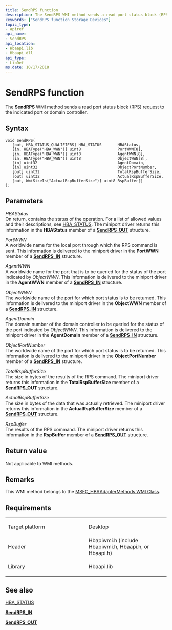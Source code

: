 ```yaml
---
title: SendRPS function
description: The SendRPS WMI method sends a read port status block (RPS) request to the indicated port or domain controller.
keywords: ["SendRPS function Storage Devices"]
topic_type:
- apiref
api_name:
- SendRPS
api_location:
- Hbaapi.lib
- Hbaapi.dll
api_type:
- LibDef
ms.date: 10/17/2018
---
```


# SendRPS function


The **SendRPS** WMI method sends a read port status block (RPS) request to the indicated port or domain controller.

## Syntax

```ManagedCPlusPlus
void SendRPS(
   [out, HBA_STATUS_QUALIFIERS] HBA_STATUS       HBAStatus,
   [in, HBAType("HBA_WWN")] uint8                PortWWN[8],
   [in, HBAType("HBA_WWN")] uint8                AgentWWN[8],
   [in, HBAType("HBA_WWN")] uint8                ObjectWWN[8],
   [in] uint32                                   AgentDomain,
   [in] uint32                                   ObjectPortNumber,
   [out] uint32                                  TotalRspBufferSize,
   [out] uint32                                  ActualRspBufferSize,
   [out, WmiSizeIs("ActualRspBufferSize")] uint8 RspBuffer[]
);
```

## Parameters

*HBAStatus*   
On return, contains the status of the operation. For a list of allowed values and their descriptions, see [HBA\_STATUS](hba-status.md). The miniport driver returns this information in the **HBAStatus** member of a [**SendRPS\_OUT**](/windows-hardware/drivers/ddi/hbapiwmi/ns-hbapiwmi-_sendrps_out) structure.

*PortWWN*   
A worldwide name for the local port through which the RPS command is sent. This information is delivered to the miniport driver in the **PortWWN** member of a [**SendRPS\_IN**](/windows-hardware/drivers/ddi/hbapiwmi/ns-hbapiwmi-_sendrps_in) structure.

*AgentWWN*   
A worldwide name for the port that is to be queried for the status of the port indicated by *ObjectWWN*. This information is delivered to the miniport driver in the **AgentWWN** member of a [**SendRPS\_IN**](/windows-hardware/drivers/ddi/hbapiwmi/ns-hbapiwmi-_sendrps_in) structure.

*ObjectWWN*   
The worldwide name of the port for which port status is to be returned. This information is delivered to the miniport driver in the **ObjectWWN** member of a [**SendRPS\_IN**](/windows-hardware/drivers/ddi/hbapiwmi/ns-hbapiwmi-_sendrps_in) structure.

*AgentDomain*   
The domain number of the domain controller to be queried for the status of the port indicated by *ObjectWWN*. This information is delivered to the miniport driver in the **AgentDomain** member of a [**SendRPS\_IN**](/windows-hardware/drivers/ddi/hbapiwmi/ns-hbapiwmi-_sendrps_in) structure.

*ObjectPortNumber*   
The worldwide name of the port for which port status is to be returned. This information is delivered to the miniport driver in the **ObjectPortNumber** member of a [**SendRPS\_IN**](/windows-hardware/drivers/ddi/hbapiwmi/ns-hbapiwmi-_sendrps_in) structure.

*TotalRspBufferSize*   
The size in bytes of the results of the RPS command. The miniport driver returns this information in the **TotalRspBufferSize** member of a [**SendRPS\_OUT**](/windows-hardware/drivers/ddi/hbapiwmi/ns-hbapiwmi-_sendrps_out) structure.

*ActualRspBufferSize*   
The size in bytes of the data that was actually retrieved. The miniport driver returns this information in the **ActualRspBufferSize** member of a [**SendRPS\_OUT**](/windows-hardware/drivers/ddi/hbapiwmi/ns-hbapiwmi-_sendrps_out) structure.

*RspBuffer*   
The results of the RPS command. The miniport driver returns this information in the **RspBuffer** member of a [**SendRPS\_OUT**](/windows-hardware/drivers/ddi/hbapiwmi/ns-hbapiwmi-_sendrps_out) structure.

## Return value

Not applicable to WMI methods.

## Remarks

This WMI method belongs to the [MSFC\_HBAAdapterMethods WMI Class](msfc-hbaadaptermethods-wmi-class.md).

## Requirements

<table>
<colgroup>
<col width="50%" />
<col width="50%" />
</colgroup>
<tbody>
<tr class="odd">
<td align="left"><p>Target platform</p></td>
<td align="left">Desktop</td>
</tr>
<tr class="even">
<td align="left"><p>Header</p></td>
<td align="left">Hbapiwmi.h (include Hbapiwmi.h, Hbaapi.h, or Hbaapi.h)</td>
</tr>
<tr class="odd">
<td align="left"><p>Library</p></td>
<td align="left">Hbaapi.lib</td>
</tr>
</tbody>
</table>

## <span id="see_also"></span>See also


[HBA\_STATUS](hba-status.md)

[**SendRPS\_IN**](/windows-hardware/drivers/ddi/hbapiwmi/ns-hbapiwmi-_sendrps_in)

[**SendRPS\_OUT**](/windows-hardware/drivers/ddi/hbapiwmi/ns-hbapiwmi-_sendrps_out)

 

